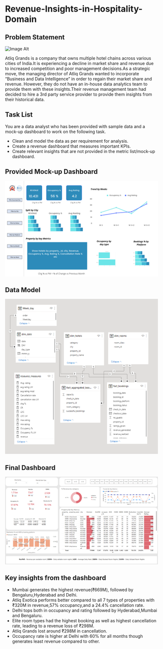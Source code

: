 # Revenue-Insights-in-Hospitality-Domain
## Problem Statement

![Image Alt]()

Atliq Grands is a company that owns multiple hotel chains across various cities of India.It is experiencing a decline in market share and revenue due to increased competition and poor management decisions.As a strategic move, the managing director of Atliq Grands wanted to incorporate “Business and Data Intelligence” in order to regain their market share and revenue. However, they do not have an in-house data analytics team to provide them with these insights.Their revenue management team had decided to hire a 3rd party service provider to provide them insights from their historical data.

## Task List

You are a data analyst who has been provided with sample data and a mock-up dashboard to work on the following task.
* Clean and model the data as per requirement for analysis.
* Create a revenue dashboard that measures important KPIs.
* Create relevant insights that are not provided in the metric list/mock-up dashboard.

## Provided Mock-up Dashboard

![Image Alt](https://github.com/Nagarjun-Singh-R-U/Revenue-Insights-in-Hospitality-Domain/blob/ec62227d758b003427b9d121c78b3dcf7510c074/mock%20up%20dashboard_atliq%20grands.png)

## Data Model

![Image Alt](https://github.com/Nagarjun-Singh-R-U/Revenue-Insights-in-Hospitality-Domain/blob/7ac109308e8343bfff9cd880105cc9d255e0330d/data_model.png)

## Final Dashboard

![image Alt](https://github.com/Nagarjun-Singh-R-U/Revenue-Insights-in-Hospitality-Domain/blob/328c18a0ce45d5000de7f81aa1fc8cd68e534c3c/Dashboard.png)


## Key insights from the dashboard
* Mumbai generates the highest revenue(₹669M), followed by Bengaluru,Hyderabad and Delhi.
* Atliq Exotica performs better compared to all 7 types of properties with ₹320M in revenue,57% occupancy,and a 24.4% cancellation rate.
* Delhi tops both in occupancy and rating followed by Hyderabad,Mumbai and Bengaluru.
* Elite room types had the highest booking as well as highest cancellation rate, leading to a revenue loss of ₹298M.
* Atliq Grands lost around ₹298M in cancellation.
* Occupancy rate is higher at Delhi with 60% for all months though generates least revenue compared to other.
